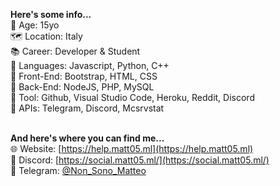 **Here's some info...**<br>
📆 Age: 15yo<br>
🗺 Location: Italy<br>
📚 Career: Developer & Student<br>
📝 Languages: Javascript, Python, C++<br>
📝 Front-End: Bootstrap, HTML, CSS<br>
📝 Back-End: NodeJS, PHP, MySQL<br>
🧰 Tool: Github, Visual Studio Code, Heroku, Reddit, Discord<br>
🎈 APIs: Telegram, Discord, Mcsrvstat<br><br>

**And here's where you can find me...**<br>
🌐 Website: [https://help.matt05.ml](https://help.matt05.ml)<br>
💾 Discord: [https://social.matt05.ml/](https://social.matt05.ml/)<br>
🎉 Telegram: [@Non_Sono_Matteo](https://t.me/Non_Sono_Matteo)<br>

<!---
Matt0550/Matt0550 is a ✨ special ✨ repository because its `README.md` (this file) appears on your GitHub profile.
You can click the Preview link to take a look at your changes.
--->
